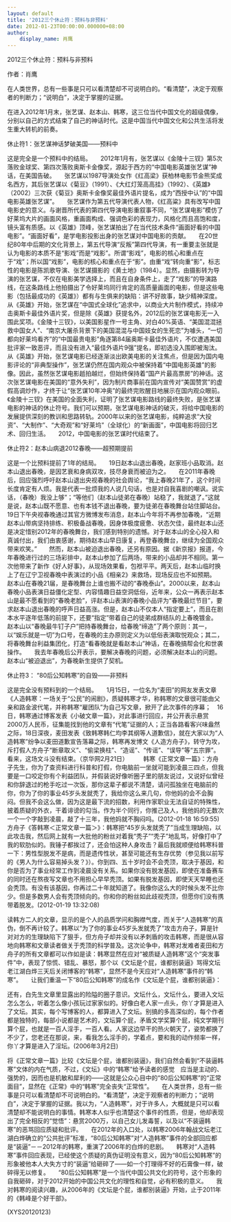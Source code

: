 ```yaml
---
layout: default
title: '2012三个休止符：预料与非预料'
date: 2012-01-23T00:00:00.000000+08:00
author:
    display_name: 肖鹰
---
```


2012三个休止符：预料与非预料

作者：肖鹰

在人类世界，总有一些事是只可以看清楚却不可说明白的。“看清楚”，决定于观察者的判断力；“说明白”，决定于掌握的证据。

在进入2012年1月末，张艺谋、赵本山、韩寒，这三位当代中国文化的超级偶像，分别以自己的方式结束了自己的神话时代。这是中国当代中国文化和公共生活将发生重大转机的前奏。

休止符1：张艺谋神话梦破美国――预料中

这是完全是一个预料中的结局。　　2012年1月有，张艺谋以《金陵十三钗》第5次落败金球奖、第四次落败奥斯卡金像奖，源起于西方的“中国电影英雄张艺谋”神话，在美国告破。　　张艺谋以1987导演处女作《红高梁》获柏林电影节金熊奖成名西方，其后张艺谋以《菊豆》（1991）、《大红灯笼高高挂》（1992）、《英雄》（2002）三次获《菊豆》奥斯卡金像奖最佳外语片提名，成为“西授中认”的“中国电影英雄张艺谋”。　　张艺谋作为第五代导演代表人物，《红高粱》具有改写中国电影史的意义。与谢晋所代表的第四代导演电影重叙事不同，“张艺谋电影”模仿了好莱坞大片的画面风格，重画面构成、强调色彩的表现力，风格化而且高饱和度，镜头富有质感。以《英雄》顶峰，张艺谋拍出了在当代技术条件“画面好看的中国电影”。“画面好看”，是学电影投影出身的张艺谋对中国电影的贡献。　　在20世纪80年中后期的文化背景上，第五代导演“反叛”第四代导演，有一重要主张就是认为电影的本质不是“影戏”而是“戏影”。所谓“影戏”，电影的核心和重点在于“戏”；所以国“戏影”，电影的核心和重点在于“影”。由重“戏”转向重“影”，标志性的电影是陈凯歌导演、张艺谋摄影的《黄土地》（1984）。显然，由摄影转为导演的张艺谋，不仅在电影美学选择上，而且在自身条件上，走了“戏影”的导演路线，在这条路线上他拍摄出了令好莱坞同行肯定的高质量画面的电影，但是这些电影（包括最成功的《英雄》）都有与生俱来的缺陷：讲不好故事，缺少精神深度。　　从《英雄》开始，张艺谋在“中国式全球化”追求中，以商业大片制作模式，持续冲击奥斯卡最佳外语片奖，但是除《英雄》获提名外，2012后的张艺谋电影无一入围此奖项。《金陵十三钗》，以美国影星作一号主角、对白40%英语、“美国混混拯救中国女人”、“南京大屠杀背景下的美国混混与中国妓女的生死恋”为噱头，“一切都向好莱坞看齐”的“中国最贵电影”角逐第84届奥斯卡最佳外语片，不仅遭遇美国批评家一致恶评，而且没有进入“最佳外语片9强”提名，即初选没入围即被淘汰。　　从《英雄》开始，张艺谋电影已经逐渐淡出欧美电影的关注焦点，但是因为国内电影评论的“非典型操作”，张艺谋仍然在国内观众中被保持着“中国电影英雄”的影像。因此，虽然张艺谋电影赿拍越烂，但始终保持着“国产片最高票房”的神话。这次张艺谋电影在美国的“意外失利”，因为制片商事前在国内宣传对“美国赞赏”的虚假高调炒作，才终于让“张艺谋10年冲奥”的最终完败醒目地展示在国内观众眼前。　　《金陵十三钗》在美国的全面失利，证明了张艺谋电影路线的最终失败，是张艺谋电影的神话的休止符号。我们可以预期，张艺谋电影神话的破灭，将给中国电影的发展提供深刻的教训和思路转轨。2000年以来的张艺谋电影，纯粹追求“大投资”、“大制作”、“大奇观”和“好莱坞”（全球化）的“新画面”，中国电影将回归艺术、回归生活。　　2012，中国电影的张艺谋时代结束了。

休止符2：赵本山病退2012春晚――超预期提前

这是一个比预料提前了1年的结局。　　19日赵本山退出春晚，赵家班小品取消。赵本山退出春晚，是因艺衰和身病双攻，技尽身衰而被迫为之。　　在2011年春晚后，回应强烈呼吁赵本山退出央视春晚的社会舆论，“我上春晚21年了，这个时间长度肯定有人烦。我是代表一批烦我的人说几句话，也是对自我喜剧的嘲讽。说实话，（春晚）我没上够”；“等他们（赵本山徒弟在春晚）站稳了，我就退了。”这就是说，赵本山既不愿意、也有本钱不退出春晚，要为徒弟在春晚舞台站住脚站台。　　19日下午央视春晚通过其官方微博发布消息，赵本山今年将不再参加春晚，“近期赵本山带病坚持排练、积极备战春晚，因身体极度疲惫、状态欠佳，最终赵本山还是决定惜别2012年的春晚舞台，我们感到特别的遗憾。对于赵本山的全心投入和真诚付出，我们由衷感谢，期待赵本山早日康复，再登春晚舞台，继续为全国观众带来欢笑。”　　然而，赵本山被迫退出春晚，还另有原因。据《新京报》报道，今年春晚进行过的三场彩排中，赵本山参加了后两场，带来的小品却并不相同。第一次他带来了新作《好人好事》，从现场效果看，包袱平平。两天后，赵本山临时换上了在辽宁卫视春晚中表演过的小品《相亲2》来救场，现场反应也不如预期。　　赵本山在春晚21届，是春晚舞台上谁也搬不动的“春晚泰山”。2000以来，赵本山春晚小品表演日益僵化定型、内容情趣日益空洞低俗，近年来，公众一再表示赵本山是最不愿看到的“春晚老脸”，评赵本山表演的春晚小品评为“春晚最烂节目”，要求赵本山退出春晚的呼声日益高涨。但是，赵本山不仅本人“指定要上”，而且在剧本水平逐年低落的前提下，还要“指定”带着自己的徒弟成群结队的上春晚镀金。　　赵本山以“春晚最牛钉子户”把持春晚舞台，给春晚“缔造”了两个原则：其一，以“娱乐就是一切”为口号，在春晚的主办原则定义为以低俗表演取悦观众；其二，将春晚舞台利益集团化，打造“看春晚就是看赵本山”神话，在春晚搞帮会化和世袭操作。　　我去年春晚后公开表示，要解决春晚的问题，必须解决赵本山的问题。赵本山“被迫退出”，为春晚新生提供了契机。

休止符3： “80后公知韩寒”的自毁――非预料

这是完全没有预料到的一个结局。　　1月15日，一位名为“麦田”的网友发表文章《人造韩寒：一场关于“公民”的闹剧》，质疑韩寒才华，称韩寒的文章很可能由父亲和路金波代笔，并称韩寒“雇团队”为自己写文章，掀开了此次事件的序幕；　16日，韩寒通过博客发表《小破文章一篇》，对此事进行回应，并公开表示悬赏2000万人民币，征集能找到他的文章有“代笔”证据的人；正当各路看客兴味盎然之际，18日深夜，麦田发表《致韩寒韩仁均李其纲等人道歉信》，就在大家以为“人造韩寒”纷争以麦田道歉宣告落幕之际，韩寒再发博文《人造方舟子》，转守为攻，斥打假人方舟子“断章取义”、“偷梁换柱”、“造谣”、“传谣”、“误导”等“五宗罪”。看来，这场文斗没有结束。（京华网2月21日）　　　韩寒《正常文章一篇》：方舟子先生，你为了查资料进行科普和打假，你电脑前一坐就可能到凌晨三四点，但我要是一口咬定你有个利益团队，并假装说好像听圈子里的朋友说过，又说好似曾经和你辞退过的枪手吃过一次饭，那你这辈子都说不清楚，请问孤独坐在电脑前的你，你为了你的事业45岁头发就秃了，我给你这么来几句，你他妈的会不会胸闷。但我不会这么做，因为这是最下流的招数，利用作家职业无法自证的特殊性，披着质疑的外衣，干着诽谤的勾当。作为半个同行，你推己及人，我他妈的无数次一个一个字敲到凌晨，敲了十三年，我他妈就不胸闷吗。(2012-01-18 16:59:55)　　方舟子《答韩寒＜正常文章一篇＞》：韩寒把“45岁头发就秃了”当成生理缺陷，以此攻击我，然后网上就有一大批他的粉丝对着我“秃子”“秃子”地乱骂，好像打中了我的软肋似的。我锤子都挨过了，还会怕这种人身攻击？最后我就顺便给韩寒科普一下：男性型脱发不是病，而是遗传性状，甚至可能还有生存优势（参见我以前写的《男人为什么容易掉头发？》）。你到四、五十岁时会不会秃顶，取决于基因，和你是否为了事业经常工作到凌晨没有关系。如果你没有脱发基因，即使在准备赛车的同时还在熬夜写文章也不用担心早早秃顶。如果有脱发基因，即使天天早睡也还会秃顶。有没有该基因，你再过二十年就知道了。我像你这么大的时候头发不比你少。但是多数男人会有秃顶倾向的。你和你的粉丝如此歧视秃顶，但愿你们没有携带着脱发。(2012-01-19 13:32:08)

读韩方二人的文章，显示的是个人的品质学问和胸襟气度，而关于“人造韩寒”的真伪，倒不再计较了。韩寒以“为了你的事业45岁头发就秃了”攻击方舟子，算是针对对方的生理缺陷下了狠手，但方舟子却并没有以矛刺盾的攻击韩寒，而是很从容地向韩寒和文章读者做关于秃顶的科学普及。这次论争中，韩寒对发难者麦田和方舟子的所有文章都可以作如是读：韩寒显然在应对“被质疑人造韩寒”这个“突发事件”中，表现了惊慌、错乱、暴怒，那个以《文坛是个屁，谁都别装逼》骂得文坛老江湖白烨三天后关闭博客的“韩寒”，显然不是今天应对“人造韩寒”事件的“韩寒”。　　让我们重温一下“80后公知韩寒”的成名作《文坛是个屁，谁都别装逼》：

还有，白先生文章里显露出的险隘的圈子意识。文坛什么，文坛什么，要进入文坛怎么怎么，听着怎么像小孩玩过家家似的。好像白老人家一点头，你丫才算是进入了文坛。其实，每个写博客的人，都算进入了文坛。别搞的多高深似的，每个作者都是独特的，每部小说都是艺术的，文坛算个屁，矛盾文学奖算个屁，纯文学期刊算个屁，也就是一百人淫手，一百人看。人家这边早干的热火朝天了，姿势都换了不少了，您老还在那说，来，看我怎么淫手的，学着点，要和我的动作频率一样，你丫才算是进入了淫坛。(2006年3月2日)

将《正常文章一篇》比较《文坛是个屁，谁都别装逼》，我们自然会看到“不装逼韩寒”文体的内在气质，不过，《文坛》中的“韩寒”给予读者的感觉　应当是主动的、强势的，因而也是机敏和犀利的――这就是公众心目中的“80后公知韩寒”的“正常面目”，显然在《正常》中的“韩寒”完全丧失“正常性”。　　在人类世界，总有一些事是只可以看清楚却不可说明白的。“看清楚”，决定于观察者的判断力；“说明白”，决定于掌握的证据。我以为，“人造韩寒”，对于许多人，大概就是只可以看清楚却不能说明白的事情。韩寒本人似乎也清楚这个事件的性质，但是，他却表现出了完全相反的“觉悟”：悬赏2000万，以自己女儿发毒誓，以及以“不装逼韩寒”的恶骂回应质疑和批评。　　在2012年的入口处，以韩寒2006年翰战文坛老江湖白烨确立的“公共批评”标准，“80后公知韩寒”对“人造韩寒”事件的全部回应都是“装逼”－－2012年的韩寒，重演了2006年的白烨的悲剧。　　韩寒对“人造韩寒”事件回应表现，已经使这个质疑的真伪证明没有意义，因为“80后公知韩寒”的形象被他本人大失方寸的“装逼”给砸碎了――如一个打理得不好的石膏像一样，破碎得无以修复。　　“80后公知韩寒”是一个当代中国公共文化的符号，这个形象的自我砸碎，对于2012开始的中国公共文化的理性和自觉，必有积极的意义。　　我对韩寒的阅读兴趣，从2006年的《文坛是个屁，谁都别装逼》开始，止于2011年的《韩峰是个好干部》。

(XYS20120123)

